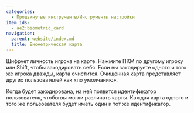 ```yaml
---
categories:
  - Продвинутые инструменты/Инструменты настройки
item_ids:
  - ae2:biometric_card
navigation:
  parent: website/index.md
  title: Биометрическая карта
---
```


Шифрует личность игрока на карте. Нажмите ПКМ по другому игроку или Shift, чтобы закодировать себя. Если вы закодируете одного и того же игрока дважды, карта очистится. Очищенная карта представляет других пользователей как «по умолчанию».

Когда <ItemLink id="biometric_card"/> будет закодирована, на ней появится идентификатор пользователя, чтобы вы могли различать карты. Каждая карта одного и того же пользователя будет иметь один и тот же идентификатор.

<RecipeFor id="biometric_card" />
